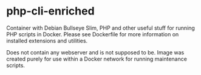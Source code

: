 # php-cli-enriched
Container with Debian Bullseye Slim, PHP and other useful stuff for running PHP scripts in Docker. Please see Dockerfile for more information on installed extensions and utilities.

Does not contain any webserver and is not supposed to be. Image was created purely for use within a Docker network for running maintenance scripts.
